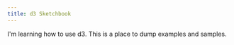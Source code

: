 ```yaml
---
title: d3 Sketchbook
---
```


I'm learning how to use d3. This is a place to dump examples and samples. 
